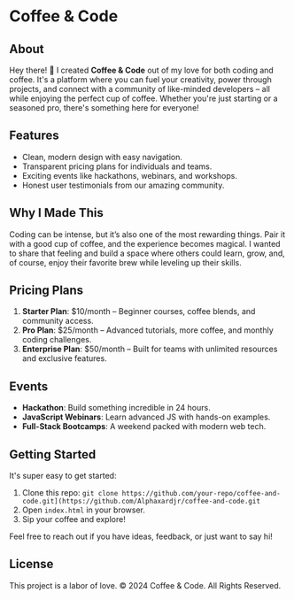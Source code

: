 # Coffee & Code

## About
Hey there! 👋 I created **Coffee & Code** out of my love for both coding and coffee. It's a platform where you can fuel your creativity, power through projects, and connect with a community of like-minded developers – all while enjoying the perfect cup of coffee. Whether you're just starting or a seasoned pro, there's something here for everyone!

## Features
- Clean, modern design with easy navigation.
- Transparent pricing plans for individuals and teams.
- Exciting events like hackathons, webinars, and workshops.
- Honest user testimonials from our amazing community.

## Why I Made This
Coding can be intense, but it’s also one of the most rewarding things. Pair it with a good cup of coffee, and the experience becomes magical. I wanted to share that feeling and build a space where others could learn, grow, and, of course, enjoy their favorite brew while leveling up their skills.

## Pricing Plans
1. **Starter Plan**: $10/month – Beginner courses, coffee blends, and community access.
2. **Pro Plan**: $25/month – Advanced tutorials, more coffee, and monthly coding challenges.
3. **Enterprise Plan**: $50/month – Built for teams with unlimited resources and exclusive features.

## Events
- **Hackathon**: Build something incredible in 24 hours.
- **JavaScript Webinars**: Learn advanced JS with hands-on examples.
- **Full-Stack Bootcamps**: A weekend packed with modern web tech.

## Getting Started
It's super easy to get started:
1. Clone this repo: `git clone https://github.com/your-repo/coffee-and-code.git](https://github.com/Alphaxardjr/coffee-and-code.git`
2. Open `index.html` in your browser.
3. Sip your coffee and explore!

Feel free to reach out if you have ideas, feedback, or just want to say hi!

## License
This project is a labor of love. © 2024 Coffee & Code. All Rights Reserved.
